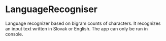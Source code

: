 LanguageRecogniser
==================

Language recognizer based on bigram counts of characters. It recognizes an input text written in Slovak or English. The app can only be run in console. 
